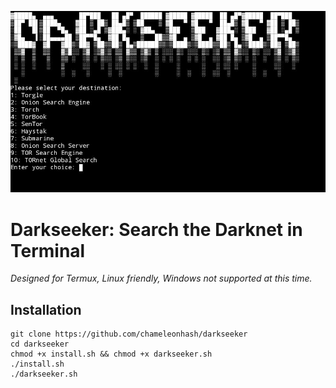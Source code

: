 ![ds](https://github.com/chameleonhash/hostedfiles/blob/main/assets/pics/darkseeker.JPG?raw=true)
# Darkseeker:  Search the Darknet in Terminal

*Designed for Termux, Linux friendly, Windows not supported at this time.*

## Installation
```
git clone https://github.com/chameleonhash/darkseeker
cd darkseeker
chmod +x install.sh && chmod +x darkseeker.sh
./install.sh
./darkseeker.sh
```
